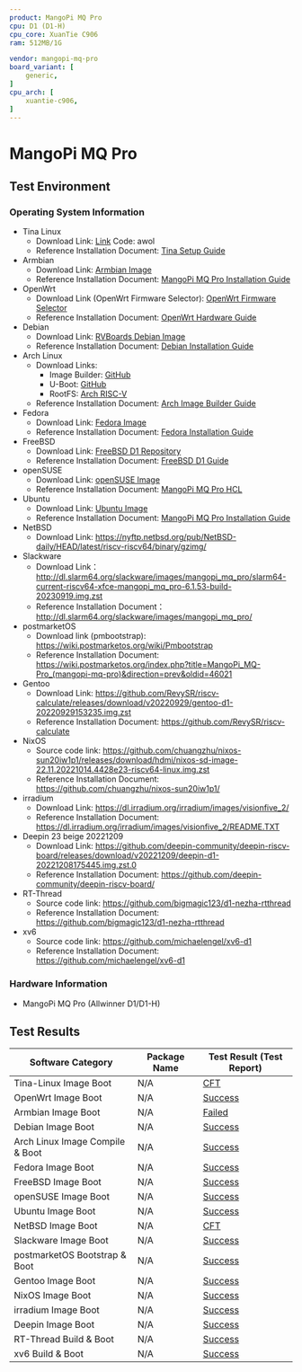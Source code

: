 ```yaml
---
product: MangoPi MQ Pro
cpu: D1 (D1-H)
cpu_core: XuanTie C906
ram: 512MB/1G

vendor: mangopi-mq-pro
board_variant: [
    generic,
]
cpu_arch: [
    xuantie-c906,
]
---
```


# MangoPi MQ Pro

## Test Environment

### Operating System Information

- Tina Linux
  - Download Link: [Link](https://pan.baidu.com/s/1v55AKMFripaEu22tJ92lmw?pwd=awol) Code: awol
  - Reference Installation Document: [Tina Setup Guide](https://d1.docs.aw-ol.com/study/study_1tina/)
- Armbian
  - Download Link: [Armbian Image](https://xogium.performanceservers.nl/archive/mangopi-mq/archive/Armbian_23.8.1_Mangopi-mq_jammy_edge_6.1.0-rc3_xfce_desktop.img.xz)
  - Reference Installation Document: [MangoPi MQ Pro Installation Guide](https://mangopi.org/mqpro)
- OpenWrt
  - Download Link (OpenWrt Firmware Selector): [OpenWrt Firmware Selector](https://firmware-selector.openwrt.org/?version=SNAPSHOT&target=d1%2Fgeneric&id=widora_mangopi-mq-pro)
  - Reference Installation Document: [OpenWrt Hardware Guide](https://openwrt.org/docs/techref/hardware/soc/soc.allwinner.d1)
- Debian
  - Download Link: [RVBoards Debian Image](https://popolon.org/depots/RISC-V/D1/ovsienko/RVBoards_D1_Debian_lxde_img_linux_v0.4.1.img.zip)
  - Reference Installation Document: [Debian Installation Guide](https://popolon.org/depots/RISC-V/D1/ovsienko/_index.html)
- Arch Linux
  - Download Links:
      - Image Builder: [GitHub](https://github.com/sehraf/d1-riscv-arch-image-builder)
      - U-Boot: [GitHub](https://github.com/smaeul/u-boot.git)
      - RootFS: [Arch RISC-V](https://archriscv.felixc.at)
  - Reference Installation Document: [Arch Image Builder Guide](https://github.com/sehraf/d1-riscv-arch-image-builder)
- Fedora
  - Download Link: [Fedora Image](https://mirror.iscas.ac.cn/fedora-riscv/old_dl/Allwinner/Nezha_D1/images-release/Fedora/fedora-riscv64-d1-developer-xfce-rawhide-Rawhide-20220117-135925.n.0-sda.raw.zst)
  - Reference Installation Document: [Fedora Installation Guide](https://popolon.org/depots/RISC-V/D1/ovsienko/_index.html)
- FreeBSD
  - Download Link: [FreeBSD D1 Repository](https://github.com/freebsd-d1/freebsd-d1)
  - Reference Installation Document: [FreeBSD D1 Guide](https://github.com/freebsd-d1/freebsd-d1)
- openSUSE
  - Download Link: [openSUSE Image](https://download.opensuse.org/repositories/devel:/RISCV:/Factory:/Contrib:/AllwinnerD1/images/openSUSE-Tumbleweed-RISC-V-JeOS-mangopimqpro.riscv64.raw.xz)
  - Reference Installation Document: [MangoPi MQ Pro HCL](https://en.opensuse.org/HCL:MangoPi_MQ-Pro)
- Ubuntu
  - Download Link: [Ubuntu Image](https://cdimage.ubuntu.com/releases/24.10/release/ubuntu-24.10-preinstalled-server-riscv64+nezha.img.xz)
  - Reference Installation Document: [MangoPi MQ Pro Installation Guide](https://mangopi.org/mqpro)
- NetBSD
  - Download Link: https://nyftp.netbsd.org/pub/NetBSD-daily/HEAD/latest/riscv-riscv64/binary/gzimg/
- Slackware
  - Download Link：http://dl.slarm64.org/slackware/images/mangopi_mq_pro/slarm64-current-riscv64-xfce-mangopi_mq_pro-6.1.53-build-20230919.img.zst
  - Reference Installation Document：http://dl.slarm64.org/slackware/images/mangopi_mq_pro/
- postmarketOS
  - Download link (pmbootstrap): https://wiki.postmarketos.org/wiki/Pmbootstrap
  - Reference Installation Document: https://wiki.postmarketos.org/index.php?title=MangoPi_MQ-Pro_(mangopi-mq-pro)&direction=prev&oldid=46021
- Gentoo
  - Download Link: https://github.com/RevySR/riscv-calculate/releases/download/v20220929/gentoo-d1-20220929153235.img.zst
  - Reference Installation Document: https://github.com/RevySR/riscv-calculate
- NixOS
  - Source code link: https://github.com/chuangzhu/nixos-sun20iw1p1/releases/download/hdmi/nixos-sd-image-22.11.20221014.4428e23-riscv64-linux.img.zst
  - Reference Installation Document: https://github.com/chuangzhu/nixos-sun20iw1p1/
- irradium
  - Download Link: https://dl.irradium.org/irradium/images/visionfive_2/
  - Reference Installation Document: https://dl.irradium.org/irradium/images/visionfive_2/README.TXT
- Deepin 23 beige 20221209
  - Download Link: https://github.com/deepin-community/deepin-riscv-board/releases/download/v20221209/deepin-d1-20221208175445.img.zst.0
  - Reference Installation Document: https://github.com/deepin-community/deepin-riscv-board/
- RT-Thread
  - Source code link: https://github.com/bigmagic123/d1-nezha-rtthread
  - Reference Installation Document: https://github.com/bigmagic123/d1-nezha-rtthread
- xv6
  - Source code link: https://github.com/michaelengel/xv6-d1
  - Reference Installation Document: https://github.com/michaelengel/xv6-d1

### Hardware Information

- MangoPi MQ Pro (Allwinner D1/D1-H)

## Test Results

| Software Category               | Package Name | Test Result (Test Report) |
| ------------------------------- | ------------ | ------------------------- |
| Tina-Linux Image Boot           | N/A          | [CFT][Tina]               |
| OpenWrt Image Boot              | N/A          | [Success][OpenWrt]        |
| Armbian Image Boot              | N/A          | [Failed][Armbian]         |
| Debian Image Boot               | N/A          | [Success][Debian]         |
| Arch Linux Image Compile & Boot | N/A          | [Success][Archlinux]      |
| Fedora Image Boot               | N/A          | [Success][Fedora]         |
| FreeBSD Image Boot              | N/A          | [Success][FreeBSD]        |
| openSUSE Image Boot             | N/A          | [Success][openSUSE]       |
| Ubuntu Image Boot               | N/A          | [Success][Ubuntu]         |
| NetBSD Image Boot               | N/A          | [CFT][NetBSD]             |
| Slackware Image Boot            | N/A          | [Success][Slackware]      |
| postmarketOS Bootstrap & Boot   | N/A          | [Success][pmOS]           |
| Gentoo Image Boot               | N/A          | [Success][Gentoo]         |
| NixOS Image Boot                | N/A          | [Success][NixOS]          |
| irradium Image Boot             | N/A          | [Success][irradium]       |
| Deepin Image Boot               | N/A          | [Success][Deepin]         |
| RT-Thread Build & Boot          | N/A          | [Success][RT-Thread]      |
| xv6 Build & Boot                | N/A          | [Success][xv6]            |

[Tina]: ./TinaLinux/README.md
[OpenWrt]: ./OpenWrt/README.md
[Debian]: ./Debian/README.md
[Armbian]: ./Armbian/README.md
[Archlinux]: ./Archlinux/README.md
[Fedora]: ./Fedora/README.md
[FreeBSD]: ./FreeBSD/README.md
[openSUSE]: ./openSUSE/README.md
[Ubuntu]: ./Ubuntu/README.md
[NetBSD]: ./NetBSD/README.md
[Slackware]: ./Slackware/README.md
[pmOS]: ./postmarketOS/README.md
[Gentoo]: ./Gentoo/README.md
[NixOS]: ./NixOS/README.md
[irradium]: ./irradium/README.md
[Deepin]: ./Deepin/README.md
[RT-Thread]: ./RT-Thread/README.md
[xv6]: ./xv6/README.md
